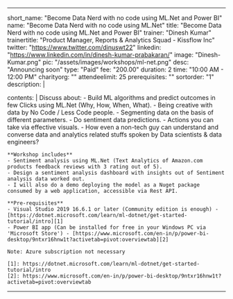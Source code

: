 ---

short_name: "Become Data Nerd with no code using ML.Net and Power BI"
name: "Become Data Nerd with no code using ML.Net"
title: "Become Data Nerd with no code using ML.Net and Power BI"
trainer: "Dinesh Kumar"
trainertitle: "Product Manager, Reports & Analytics Squad - Kissflow Inc"
twitter: "https://www.twitter.com/dinuswt22"
linkedin: "https://www.linkedin.com/in/dinesh-kumar-prabakaran/"
image: "Dinesh-Kumar.png"
pic: "/assets/images/workshops/ml-net.png"
desc: "Announcing soon"
type: "Paid"
fee: "200.00"
duration: 2
time: "10:00 AM - 12:00 PM"
charityorg: ""
attendeelimit: 25
prerequisites: ""
sortorder: "1"
description: |
    
    
contents: |
    Discuss about:
    - Build ML algorithms and predict outcomes in few Clicks using ML.Net (Why, How, When, What).
    - Being creative with data by No Code / Less Code people.
    - Segmenting data on the basis of different parameters.
    - Do sentiment data predictions.
    - Actions you can take via effective visuals.
    - How even a non-tech guy can understand and converse data and analytics related stuffs spoken by Data scientists & data engineers?

    **Workshop includes**
    - Sentiment analysis using ML.Net (Text Analytics of Amazon.com products feedback reviews with 3 rating out of 5).
    - Design a sentiment analysis dashboard with insights out of Sentiment analysis data worked out.
    - I will also do a demo deploying the model as a Nuget package consumed by a web application, accessible via Rest API.
 
    **Pre-requisites**
    - Visual Studio 2019 16.6.1 or later (Community edition is enough) - [https://dotnet.microsoft.com/learn/ml-dotnet/get-started-tutorial/intro][1]
    - Power BI app (Can be installed for free in your Windows PC via 'Microsoft Store') - [https://www.microsoft.com/en-in/p/power-bi-desktop/9ntxr16hnw1t?activetab=pivot:overviewtab][2]
    
    Note: Azure subscription not necessary
    
    [1]: https://dotnet.microsoft.com/learn/ml-dotnet/get-started-tutorial/intro
    [2]: https://www.microsoft.com/en-in/p/power-bi-desktop/9ntxr16hnw1t?activetab=pivot:overviewtab

---